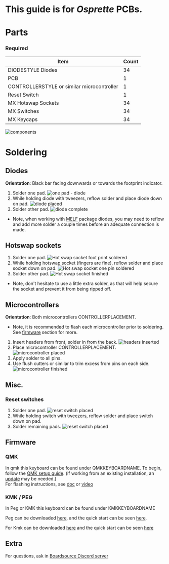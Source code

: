 # This guide is for *Osprette* PCBs.
<!-- https://imgur.com/a/8ic5pgW -->
# Parts
### Required 
| Item | Count |
|------|-------|
| DIODESTYLE Diodes | 34 |
| PCB | 1 |
| CONTROLLERSTYLE or similar microcontroller | 1 |
| Reset Switch | 1 | 
| MX Hotswap Sockets | 34 | 
| MX Switches | 34 | 
| MX Keycaps | 34 |

![components](https://i.imgur.com/KANSwLX.jpg)

# Soldering
## Diodes
**Orientation**: Black bar facing downwards or towards the footprint indicator.
1. Solder one pad.
![one pad - diode](https://i.imgur.com/OubXsXj.jpg)
2. While holding diode with tweezers, reflow solder and place diode down on pad.
![diode placed](https://i.imgur.com/g42HnV6.jpg)
3. Solder other pad.
![diode complete](https://i.imgur.com/H5R0JUJ.jpg)
- Note, when working with [MELF](https://en.wikipedia.org/wiki/Metal_electrode_leadless_face) package diodes,
you may need to reflow and add more solder a couple times before an adequate connection is made.



## Hotswap sockets
1. Solder one pad.
![Hot swap socket foot print soldered](https://i.imgur.com/wiyyDLt.jpg)
2. While holding hotswap socket (fingers are fine), reflow solder and place socket down on pad.
![Hot swap socket one pin soldered](https://i.imgur.com/e0ZyFbM.jpg)
3. Solder other pad.
![Hot swap socket finished](https://i.imgur.com/4XTt1cq.jpg)
- Note, don't hesitate to use a little extra solder, as that will help secure the socket and prevent it from being ripped off.

## Microcontrollers
**Orientation**: Both microcontrollers CONTROLLERPLACEMENT.
- Note, it is recommended to flash each microcontroller prior to soldering. See [firmware](#firmware) section for more.
1. Insert headers from front, solder in from the back.
![headers inserted](https://i.imgur.com/sg8zp6c.jpg)
2. Place microcontroller CONTROLLERPLACEMENT. 
![microcontroller placed](https://i.imgur.com/yzRhqMn.jpg)
3. Apply solder to all pins.
4. Use flush cutters or similar to trim excess from pins on each side.
![microcontroller finished](https://i.imgur.com/DY1dRP0.jpg)

## Misc.

### Reset switches
1. Solder one pad.
![reset switch placed](https://i.imgur.com/ijFXro0.jpg)
2. While holding switch with tweezers, reflow solder and place switch down on pad.
3. Solder remaining pads.
![reset switch placed](https://i.imgur.com/5c9V0Vy.jpg)



## Firmware

### QMK
In qmk this keyboard can be found under QMKKEYBOARDNAME.
To begin, follow the [QMK setup guide](https://docs.qmk.fm/#/newbs_getting_started). (if working from an existing installation, an [update](https://docs.qmk.fm/#/newbs_git_using_your_master_branch?id=updating-your-master-branch) may be needed.) \
For flashing instructions, see [doc](https://docs.qmk.fm/#/newbs_flashing) or [video](https://www.youtube.com/watch?v=fuBJbdCFF0Q)

### KMK / PEG
In Peg or KMK this keyboard can be found under KMKKEYBOARDNAME

Peg can be downloaded [here](https://peg.software/), and the quick start can be seen [here](https://peg.software/docs/Peg_Client/#quick-start-and-testing).

For Kmk can be downloaded [here](https://github.com/KMKfw/kmk_firmware) and the quick start can be seen [here](http://kmkfw.io/docs/Getting_Started#tldr-quick-start-guide)



## Extra
For questions, ask in [Boardsource Discord server](https://discord.gg/5qpqbgaTYz)